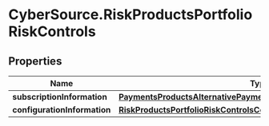 # CyberSource.RiskProductsPortfolioRiskControls

## Properties
Name | Type | Description | Notes
------------ | ------------- | ------------- | -------------
**subscriptionInformation** | [**PaymentsProductsAlternativePaymentMethodsSubscriptionInformation**](PaymentsProductsAlternativePaymentMethodsSubscriptionInformation.md) |  | [optional] 
**configurationInformation** | [**RiskProductsPortfolioRiskControlsConfigurationInformation**](RiskProductsPortfolioRiskControlsConfigurationInformation.md) |  | [optional] 


